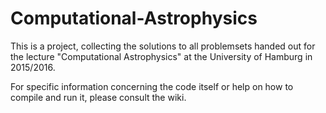 # Computational-Astrophysics

This is a project, collecting the solutions to all problemsets handed out for the lecture
"Computational Astrophysics" at the University of Hamburg in 2015/2016.

For specific information concerning the code itself or help on how to compile and run it,
please consult the wiki.
